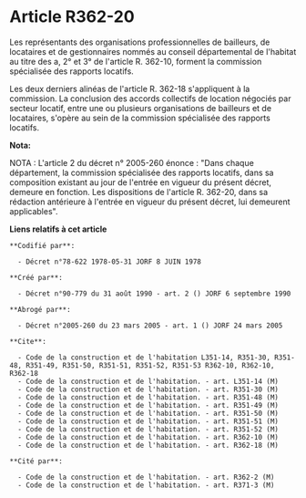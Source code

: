 # Article R362-20

Les représentants des organisations professionnelles de bailleurs, de locataires et de gestionnaires nommés au conseil
départemental de l'habitat au titre des a, 2° et 3° de l'article R. 362-10, forment la commission spécialisée des rapports
locatifs.

Les deux derniers alinéas de l'article R. 362-18 s'appliquent à la commission. La conclusion des accords collectifs de
location négociés par secteur locatif, entre une ou plusieurs organisations de bailleurs et de locataires, s'opère au sein de
la commission spécialisée des rapports locatifs.

**Nota:**

NOTA : L'article 2 du décret n° 2005-260 énonce : "Dans chaque département, la commission spécialisée des rapports locatifs,
dans sa composition existant au jour de l'entrée en vigueur du présent décret, demeure en fonction. Les dispositions de
l'article R. 362-20, dans sa rédaction antérieure à l'entrée en vigueur du présent décret, lui demeurent applicables".

**Liens relatifs à cet article**

	**Codifié par**:

	  - Décret n°78-622 1978-05-31 JORF 8 JUIN 1978

	**Créé par**:

	  - Décret n°90-779 du 31 août 1990 - art. 2 () JORF 6 septembre 1990

	**Abrogé par**:

	  - Décret n°2005-260 du 23 mars 2005 - art. 1 () JORF 24 mars 2005

	**Cite**:

	  - Code de la construction et de l'habitation L351-14, R351-30, R351-48, R351-49, R351-50, R351-51, R351-52, R351-53 R362-10, R362-10, R362-18
	  - Code de la construction et de l'habitation. - art. L351-14 (M)
	  - Code de la construction et de l'habitation. - art. R351-30 (M)
	  - Code de la construction et de l'habitation. - art. R351-48 (M)
	  - Code de la construction et de l'habitation. - art. R351-49 (M)
	  - Code de la construction et de l'habitation. - art. R351-50 (M)
	  - Code de la construction et de l'habitation. - art. R351-51 (M)
	  - Code de la construction et de l'habitation. - art. R351-52 (M)
	  - Code de la construction et de l'habitation. - art. R362-10 (M)
	  - Code de la construction et de l'habitation. - art. R362-18 (M)

	**Cité par**:

	  - Code de la construction et de l'habitation. - art. R362-2 (M)
	  - Code de la construction et de l'habitation. - art. R371-3 (M)
